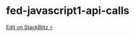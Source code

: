 # fed-javascript1-api-calls

[Edit on StackBlitz ⚡️](https://stackblitz.com/edit/vitejs-vite-y6pft5)